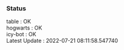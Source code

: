 ### Status


table : OK  
hogwarts : OK  
icy-bot : OK  
Latest Update : 2022-07-21 08:11:58.547740

